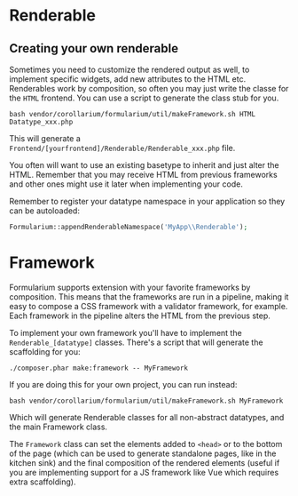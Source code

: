 # Renderable

## Creating your own renderable

Sometimes you need to customize the rendered output as well, to implement specific widgets, add new attributes to the HTML etc. Renderables work by composition, so often you may just write the classe for the `HTML` frontend. You can use a script to generate the class stub for you.

`bash vendor/corollarium/formularium/util/makeFramework.sh HTML Datatype_xxx.php`

This will generate a `Frontend/[yourfrontend]/Renderable/Renderable_xxx.php` file.

You often will want to use an existing basetype to inherit and just alter the HTML. Remember that you may receive HTML from previous frameworks and other ones might use it later when implementing your code.

Remember to register your datatype namespace in your application so they can be autoloaded:

```php
Formularium::appendRenderableNamespace('MyApp\\Renderable');
```

# Framework

Formularium supports extension with your favorite frameworks by composition. This means that the frameworks are run in a pipeline, making it easy to compose a CSS framework with a validator framework, for example. Each framework in the pipeline alters the HTML from the previous step.

To implement your own framework you'll have to implement the `Renderable_[datatype]` classes. There's a script that will generate the scaffolding for you:

`./composer.phar make:framework -- MyFramework`

If you are doing this for your own project, you can run instead:

`bash vendor/corollarium/formularium/util/makeFramework.sh MyFramework`

Which will generate Renderable classes for all non-abstract datatypes, and the main Framework class.

The `Framework` class can set the elements added to `<head>` or to the bottom of the page (which can be used to generate standalone pages, like in the kitchen sink) and the final composition of the rendered elements (useful if you are implementing support for a JS framework like Vue which requires extra scaffolding).
